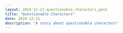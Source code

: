 ```yaml
---
layout: 2024-12-21-questionable-characters_post
title: "Questionable Characters"
date: 2024-12-21
description: "A story about questionable characters"
---
```

